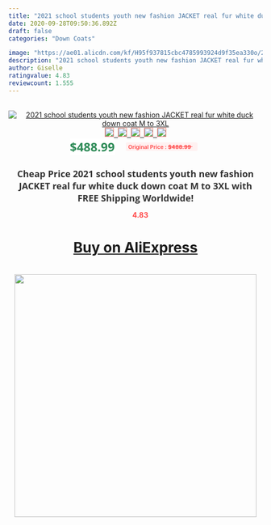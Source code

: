 ```yaml
---
title: "2021 school students youth new fashion JACKET real fur white duck down coat  M to 3XL"
date: 2020-09-28T09:50:36.892Z
draft: false
categories: "Down Coats"

image: "https://ae01.alicdn.com/kf/H95f937815cbc4785993924d9f35ea330o/2021-school-students-youth-new-fashion-JACKET-real-fur-white-duck-down-coat-M-to-3XL.jpg"
description: "2021 school students youth new fashion JACKET real fur white duck down coat  M to 3XL"
author: Giselle
ratingvalue: 4.83
reviewcount: 1.555
---
```

<br>
<div style="text-align: center;">
<a href="https://s.click.aliexpress.com/e/_A0kAZR" target="_blank" rel="nofollow noopener noreferrer"><img alt="2021 school students youth new fashion JACKET real fur white duck down coat  M to 3XL" class="magnifier-image" src="https://ae01.alicdn.com/kf/H95f937815cbc4785993924d9f35ea330o/2021-school-students-youth-new-fashion-JACKET-real-fur-white-duck-down-coat-M-to-3XL.jpg_640x640.jpg">
<br>
<img style="border:1px solid salmon" src="https://ae01.alicdn.com/kf/H95f937815cbc4785993924d9f35ea330o/2021-school-students-youth-new-fashion-JACKET-real-fur-white-duck-down-coat-M-to-3XL.jpg_120x120.jpg">&nbsp;&nbsp;<img style="border:1px solid salmon" src="https://ae01.alicdn.com/kf/H6e616a6547004b429a4142b6aa8f4f8ep/2021-school-students-youth-new-fashion-JACKET-real-fur-white-duck-down-coat-M-to-3XL.jpg_120x120.jpg">&nbsp;&nbsp;<img style="border:1px solid salmon" src="https://ae01.alicdn.com/kf/H6885436673d949788c40319a9d945342o/2021-school-students-youth-new-fashion-JACKET-real-fur-white-duck-down-coat-M-to-3XL.jpg_120x120.jpg">&nbsp;&nbsp;<img style="border:1px solid salmon" src="_120x120.jpg">&nbsp;&nbsp;<img style="border:1px solid salmon" src="https://ae01.alicdn.com/kf/Hfff03a390b6b4e389ccf96766dd264abP/2021-school-students-youth-new-fashion-JACKET-real-fur-white-duck-down-coat-M-to-3XL.jpg_120x120.jpg"></a></div><br0>
<div style="text-align: center;"><span style="background-color: white; border: 0px; box-sizing: border-box; color: seagreen; display: inline-block; font-family: &quot;open sans&quot; , &quot;arial&quot; , &quot;helvetica&quot; , sans-serif , &quot;heiti&quot;; font-size: 24px; font-stretch: inherit; font-weight: 700; line-height: inherit; margin: 0px 10px 0px 0px; padding: 0px; vertical-align: middle;">$488.99 </span>
<span style="background: rgb(255 , 241 , 241); border-radius: 3px; border: 0px; box-sizing: border-box; color: #ff4747; display: inline-block; font-family: inherit; font-size: 12px; font-stretch: inherit; font-style: inherit; font-variant: inherit; font-weight: 600; line-height: inherit; margin: 0px; padding: 2px 5px; transform: scale(0.9); vertical-align: middle;">Original Price : <b style="text-decoration: line-through;">$488.99 </b> &nbsp;&nbsp;</span></div>
<h1 style="color: #333333; display: inline-block; font-family: &quot;open sans&quot; , &quot;arial&quot; , &quot;helvetica&quot; , sans-serif , &quot;heiti&quot;; font-size: 18px; font-stretch: inherit; font-weight: 700; text-align: center;">Cheap Price 2021 school students youth new fashion JACKET real fur white duck down coat  M to 3XL with FREE Shipping Worldwide!</h1>
<div style="color: #ff4747; text-align: center;">
<img src="https://4.bp.blogspot.com/-M0ZcTcb-5uY/XleCXlxnR4I/AAAAAAAAAEc/OrjgMkXV1oMQFaCRZj5HQwOCBcu3w1FegCPcBGAYYCw/s1600/star.png" style="height: 15px;">&nbsp;<b>4.83</b></div>
<div class="button_cont" align="center"><a class="buynow_a" href="https://s.click.aliexpress.com/e/_A0kAZR" target="_blank" rel="nofollow noopener noreferrer"><H1>Buy on AliExpress</H1></a></div><br>
<div class="separator" style="clear: both; text-align: center;">
<img src="https://lh3.googleusercontent.com/-pTy5HemUv9M/XlePHvY0dAI/AAAAAAAAAE4/0nX5iRUoIWY8eMW9Dpxeirr157OZliDIgCLcBGAsYHQ/s1600/badge.gif" width="480">
</div>
